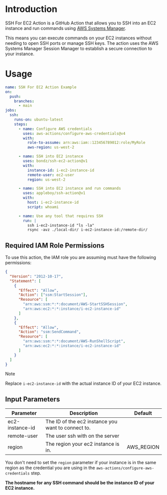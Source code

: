 # Introduction

SSH For EC2 Action is a GitHub Action that allows you to SSH into an EC2
instance and run commands using
[AWS Systems Manager](https://docs.aws.amazon.com/systems-manager/latest/userguide/session-manager-working-with-sessions-start.html).

This means you can execute commands on your EC2 instances without needing to
open SSH ports or manage SSH keys. The action uses the AWS Systems Manager
Session Manager to establish a secure connection to your instance.

# Usage

```yaml
name: SSH For EC2 Action Example
on:
  push:
    branches:
      - main
jobs:
  ssh:
    runs-on: ubuntu-latest
    steps:
      - name: Configure AWS credentials
        uses: aws-actions/configure-aws-credentials@v4
        with:
          role-to-assume: arn:aws:iam::123456789012:role/MyRole
          aws-region: us-west-2

      - name: SSH into EC2 instance
        uses: bondz/ssh-ec2-action@v1
        with:
          instance-id: i-ec2-instance-id
          remote-user: ec2-user
          region: us-west-2

      - name: SSH into EC2 instance and run commands
        uses: appleboy/ssh-action@v1
        with:
          host: i-ec2-instance-id
          script: whoami

      - name: Use any tool that requires SSH
        run: |
          ssh i-ec2-instance-id "ls -la"
          rsync -avz ./local-dir/ i-ec2-instance-id:/remote-dir/
```

## Required IAM Role Permissions

To use this action, the IAM role you are assuming must have the following
permissions:

```json
{
  "Version": "2012-10-17",
  "Statement": [
    {
      "Effect": "Allow",
      "Action": ["ssm:StartSession"],
      "Resource": [
        "arn:aws:ssm:*:*:document/AWS-StartSSHSession",
        "arn:aws:ec2:*:*:instance/i-ec2-instance-id"
      ]
    },
    {
      "Effect": "Allow",
      "Action": "ssm:SendCommand",
      "Resource": [
        "arn:aws:ssm:*:*:document/AWS-RunShellScript",
        "arn:aws:ec2:*:*:instance/i-ec2-instance-id"
      ]
    }
  ]
}
```

> [!NOTE]
> Replace `i-ec2-instance-id` with the actual instance ID of your EC2 instance.

## Input Parameters

| Parameter       | Description                                        | Default    |
| --------------- | -------------------------------------------------- | ---------- |
| ec2-instance-id | The ID of the ec2 instance you want to connect to. |            |
| remote-user     | The user ssh with on the server                    |            |
| region          | The region your ec2 instance is in.                | AWS_REGION |

You don't need to set the `region` parameter if your instance is in the same
region as the credential you are using in the
`aws-actions/configure-aws-credentials` step.

**The hostname for any SSH command should be the instance ID of your EC2
instance.**

